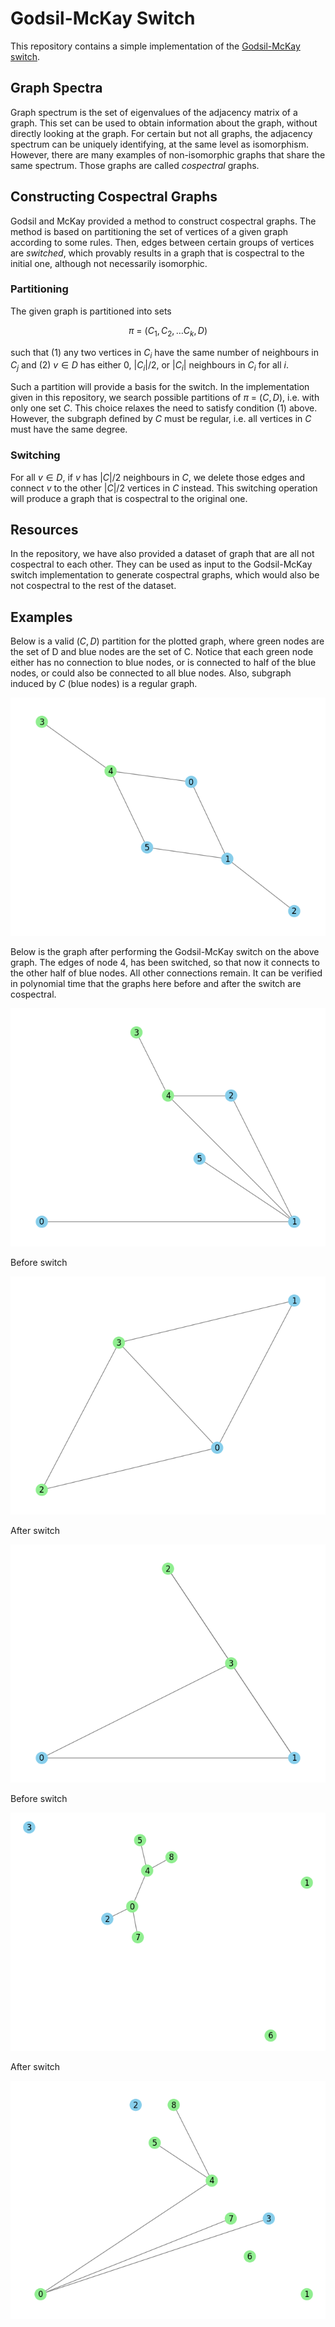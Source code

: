 # Godsil-McKay Switch

This repository contains a simple implementation of the [Godsil-McKay switch](https://link.springer.com/article/10.1007/BF02189621).

## Graph Spectra

Graph spectrum is the set of eigenvalues of the adjacency matrix of a graph. This set can be
used to obtain information about the graph, without directly looking at the graph. For certain
but not all graphs, the adjacency spectrum can be uniquely identifying, at the same level as
isomorphism. However, there are many examples of non-isomorphic graphs that share the same
spectrum. Those graphs are called *cospectral* graphs.

## Constructing Cospectral Graphs

Godsil and McKay provided a method to construct cospectral graphs. The method is based on
partitioning the set of vertices of a given graph according to some rules. Then, edges
between certain groups of vertices are *switched*, which provably results in a graph
that is cospectral to the initial one, although not necessarily isomorphic.

### Partitioning

The given graph is partitioned into sets 

$$π\:=\:(C_1, C_2, \ldots C_k, D)$$ 

such that (1) any two vertices in $C_i$ have the same number of neighbours in $C_j$ 
and (2) $v \in D$ has either 0, $|C_i|/2$, or $|C_i|$ neighbours in $C_i$ for all $i$.

Such a partition will provide a basis for the switch. In the implementation given in this
repository, we search possible partitions of $π\:=\:(C, D)$, i.e. with only one set $C$.
This choice relaxes the need to satisfy condition (1) above. However, the subgraph defined
by $C$ must be regular, i.e. all vertices in $C$ must have the same degree.

### Switching

For all $v \in D$, if $v$ has $|C|/2$ neighbours in $C$, we delete those edges and connect $v$
to the other $|C|/2$ vertices in $C$ instead. This switching operation will produce a graph
that is cospectral to the original one.

## Resources

In the repository, we have also provided a dataset of graph that are all not cospectral to each other.
They can be used as input to the Godsil-McKay switch implementation to generate cospectral graphs, which
would also be not cospectral to the rest of the dataset.

## Examples

Below is a valid $(C, D)$ partition for the plotted graph, where green nodes are the set of D
and blue nodes are the set of C. Notice that each green node either has no connection to blue nodes,
or is connected to half of the blue nodes, or could also be connected to all blue nodes. Also, subgraph
induced by $C$ (blue nodes) is a regular graph.

![partition1](images/partition1.png)

Below is the graph after performing the Godsil-McKay switch on the above graph. The edges of node 4,
has been switched, so that now it connects to the other half of blue nodes. All other connections remain.
It can be verified in polynomial time that the graphs here before and after the switch are cospectral.

![switch1](images/switch1.png)

Before switch

![partition2](images/partition2.png)

After switch

![switch2](images/switch2.png)

Before switch

![partition3](images/partition3.png)

After switch

![switch3](images/switch3.png)